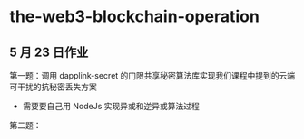 # the-web3-blockchain-operation

## 5 月 23 日作业

第一题：调用 dapplink-secret 的门限共享秘密算法库实现我们课程中提到的云端可干扰的抗秘密丢失方案

- 需要要自己用 NodeJs 实现异或和逆异或算法过程

第二题：
